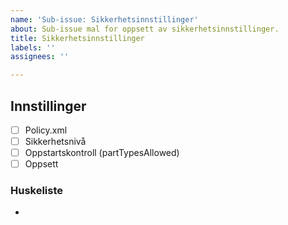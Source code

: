 ```yaml
---
name: 'Sub-issue: Sikkerhetsinnstillinger'
about: Sub-issue mal for oppsett av sikkerhetsinnstillinger.
title: Sikkerhetsinnstillinger
labels: ''
assignees: ''

---
```


## Innstillinger

<!-- Du finner disse innstillingene inne på Altinn Studio. -->

- [ ] Policy.xml
- [ ] Sikkerhetsnivå
- [ ] Oppstartskontroll (partTypesAllowed)
- [ ] Oppsett

### Huskeliste

-
